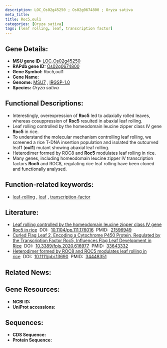 ```yaml
---
description: LOC_Os02g45250 ; Os02g0674800 ; Oryza sativa
meta_title:
title: Roc5,oul1
categories: [Oryza sativa]
tags: [leaf rolling, leaf, transcription factor]
---
```


## Gene Details:
- **MSU gene ID:** [LOC_Os02g45250](http://rice.uga.edu/cgi-bin/ORF_infopage.cgi?orf=LOC_Os02g45250)  
- **RAPdb gene ID:** [Os02g0674800](https://rapdb.dna.affrc.go.jp/locus/?name=Os02g0674800)  
- **Gene Symbol:** Roc5,oul1
- **Gene Name:**
- **Genome:**  [MSU7](http://rice.uga.edu/)&nbsp;,&nbsp;[IRGSP-1.0](https://rapdb.dna.affrc.go.jp/download/irgsp1.html)
- **Species:** *Oryza sativa*

## Functional Descriptions:
   - Interestingly, overexpression of **Roc5** led to adaxially rolled leaves, whereas cosuppression of **Roc5** resulted in abaxial leaf rolling.
   - Leaf rolling controlled by the homeodomain leucine zipper class IV gene **Roc5** in rice.
   - To understand the molecular mechanism controlling leaf rolling, we screened a rice T-DNA insertion population and isolated the outcurved leaf1 (**oul1**) mutant showing abaxial leaf rolling.
   - Heterodimer formed by ROC8 and **Roc5** modulates leaf rolling in rice.
   - Many genes, including homeodomain leucine zipper IV transcription factors **Roc5** and ROC8, regulating rice leaf rolling have been cloned and functionally analysed.

## Function-related keywords:
   - [leaf-rolling](/tags/leaf-rolling/)&nbsp;,&nbsp;[leaf](/tags/leaf/)&nbsp;,&nbsp;[transcription-factor](/tags/transcription-factor/)

## Literature:
   - [Leaf rolling controlled by the homeodomain leucine zipper class IV gene Roc5 in rice](https://www.doi.org/10.1104/pp.111.176016)&nbsp;&nbsp;DOI:&nbsp;&nbsp;[10.1104/pp.111.176016](https://www.doi.org/10.1104/pp.111.176016)&nbsp;&nbsp;PMID:&nbsp;&nbsp;[21596949](https://pubmed.ncbi.nlm.nih.gov/21596949/)
   - [Curled Flag Leaf 2, Encoding a Cytochrome P450 Protein, Regulated by the Transcription Factor Roc5, Influences Flag Leaf Development in Rice](https://www.doi.org/10.3389/fpls.2020.616977)&nbsp;&nbsp;DOI:&nbsp;&nbsp;[10.3389/fpls.2020.616977](https://www.doi.org/10.3389/fpls.2020.616977)&nbsp;&nbsp;PMID:&nbsp;&nbsp;[33643332](https://pubmed.ncbi.nlm.nih.gov/33643332/)
   - [Heterodimer formed by ROC8 and ROC5 modulates leaf rolling in rice](https://www.doi.org/10.1111/pbi.13690)&nbsp;&nbsp;DOI:&nbsp;&nbsp;[10.1111/pbi.13690](https://www.doi.org/10.1111/pbi.13690)&nbsp;&nbsp;PMID:&nbsp;&nbsp;[34448351](https://pubmed.ncbi.nlm.nih.gov/34448351/)

## Related News:

## Gene Resources:
- **NCBI ID:**  []()
- **UniProt accessions:** [](https://www.uniprot.org/uniprotkb//entry)

## Sequences:
- **CDS Sequence:**
- **Protein Sequence:**
